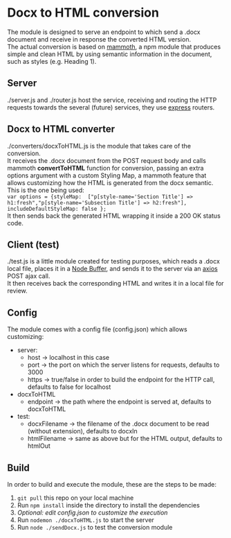 # Docx to HTML conversion
The module is designed to serve an endpoint to which send a .docx document and receive in response the converted HTML version.   
The actual conversion is based on [mammoth](https://www.npmjs.com/package/mammoth), a npm module that produces simple and clean HTML by using semantic information in the document, such as styles (e.g. Heading 1).

## Server
./server.js and ./router.js host the service, receiving and routing the HTTP requests towards the several (future) services, they use [express](https://www.npmjs.com/package/express) routers. 

## Docx to HTML converter
./converters/docxToHTML.js is the module that takes care of the conversion.   
It receives the .docx document from the POST request body and calls mammoth **convertToHTML** function for conversion, passing an extra options argument with a custom Styling Map, a mammoth feature that allows customizing how the HTML is generated from the docx semantic.   
This is the one being used:   
`var options = {styleMap: 
        ["p[style-name='Section Title'] => h1:fresh","p[style-name='Subsection Title'] => h2:fresh"], includeDefaultStyleMap: false
    };`     
It then sends back the generated HTML wrapping it inside a 200 OK status code.

## Client (test)
./test.js is a little module created for testing purposes, which reads a .docx local file, places it in a [Node Buffer](https://nodejs.org/api/buffer.html#class-buffer), and sends it to the server via an [axios](https://www.npmjs.com/package/axios) POST ajax call.   
It then receives back the corresponding HTML and writes it in a local file for review.

## Config
The module comes with a config file (config.json) which allows customizing:
- server:
  - host -> localhost in this case
  - port -> the port on which the server listens for requests, defaults to 3000
  - https -> true/false in order to build the endpoint for the HTTP call, defaults to false for localhost
- docxToHTML
  - endpoint -> the path where the endpoint is served at, defaults to docxToHTML
- test:
  - docxFilename -> the filename of the .docx document to be read (without extension), defaults to docxIn
  - htmlFilename -> same as above but for the HTML output, defaults to htmlOut

## Build
In order to build and execute the module, these are the steps to be made:
1. `git pull` this repo on your local machine
2. Run `npm install` inside the directory to install the dependencies
3. *Optional: edit config.json to customize the execution*
4. Run `nodemon ./docxToHTML.js` to start the server
5. Run `node ./sendDocx.js` to test the conversion module
